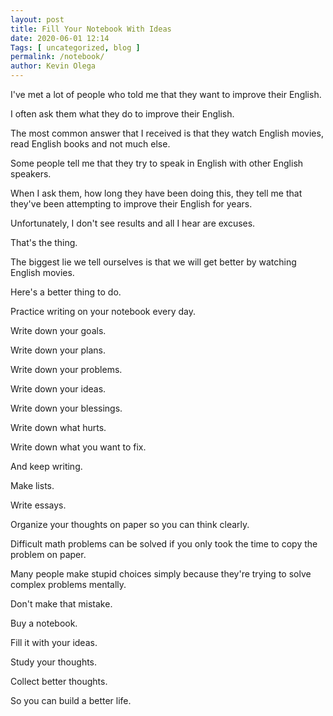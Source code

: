 ```yaml
--- 
layout: post 
title: Fill Your Notebook With Ideas
date: 2020-06-01 12:14
Tags: [ uncategorized, blog ]
permalink: /notebook/ 
author: Kevin Olega 
--- 
```

I've met a lot of people who told me that they want to improve their English.

I often ask them what they do to improve their English.

The most common answer that I received is that they watch English movies, read English books and not much else.

Some people tell me that they try to speak in English with other English speakers.

When I ask them, how long they have been doing this, they tell me that they've been attempting to improve their English for years.

Unfortunately, I don't see results and all I hear are excuses.

That's the thing.

The biggest lie we tell ourselves is that we will get better by watching English movies.

Here's a better thing to do.

Practice writing on your notebook every day.

Write down your goals.

Write down your plans.

Write down your problems.

Write down your ideas.

Write down your blessings.

Write down what hurts.

Write down what you want to fix.

And keep writing.

Make lists.

Write essays.

Organize your thoughts on paper so you can think clearly.

Difficult math problems can be solved if you only took the time to copy the problem on paper.

Many people make stupid choices simply because they're trying to solve complex problems mentally.

Don't make that mistake.

Buy a notebook.

Fill it with your ideas.

Study your thoughts.

Collect better thoughts.

So you can build a better life.